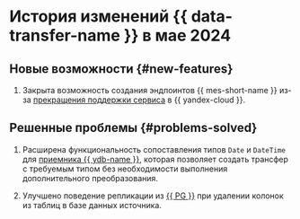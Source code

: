 # История изменений {{ data-transfer-name }} в мае 2024

## Новые возможности {#new-features}

1. Закрыта возможность создания эндпоинтов {{ mes-short-name }} из-за [прекращения поддержки сервиса](../../managed-elasticsearch) в {{ yandex-cloud }}. 


## Решенные проблемы {#problems-solved}

1. Расширена функциональность сопоставления типов `Date` и `DateTime` для [приемника {{ ydb-name }}](../operations/endpoint/target/yandex-database.md), которая позволяет создать трансфер с требуемым типом без необходимости выполнения дополнительного преобразования.

1. Улучшено поведение репликации из [{{ PG }}](../operations/endpoint/source/postgresql.md) при удалении колонок из таблиц в базе данных источника.